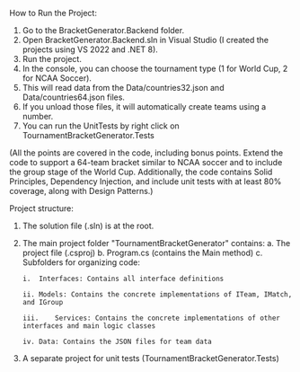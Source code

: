 How to Run the Project:

1.	Go to the BracketGenerator.Backend folder.
2.	Open BracketGenerator.Backend.sln in Visual Studio (I created the projects using VS 2022 and .NET 8).
3.	Run the project.
4.	In the console, you can choose the tournament type (1 for World Cup, 2 for NCAA Soccer).
5.	This will read data from the Data/countries32.json and Data/countries64.json files.
6.	If you unload those files, it will automatically create teams using a number.
7.	You can run the UnitTests by right click on TournamentBracketGenerator.Tests

(All the points are covered in the code, including bonus points. Extend the code to support a 64-team bracket similar to NCAA soccer and to include the group stage of the World Cup. Additionally, the code contains Solid Principles, Dependency Injection, and include unit tests with at least 80% coverage, along with Design Patterns.)

Project structure:

1.	The solution file (.sln) is at the root.
2.	The main project folder "TournamentBracketGenerator" contains:
    a.	The project file (.csproj)
    b.	Program.cs (contains the Main method)
    c.	Subfolders for organizing code:
  	
        i.	Interfaces: Contains all interface definitions
  	
        ii.	Models: Contains the concrete implementations of ITeam, IMatch, and IGroup
  	
        iii.	Services: Contains the concrete implementations of other interfaces and main logic classes
  	
        iv.	Data: Contains the JSON files for team data
4.	A separate project for unit tests (TournamentBracketGenerator.Tests)
